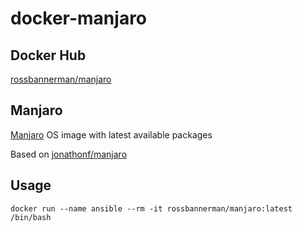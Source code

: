 # docker-manjaro

## Docker Hub
[rossbannerman/manjaro](https://hub.docker.com/r/rossbannerman/manjaro/)

## Manjaro
[Manjaro](https://manjaro.org/) OS image with latest available packages

Based on [jonathonf/manjaro](https://hub.docker.com/r/jonathonf/manjaro/)

## Usage
`docker run --name ansible --rm -it rossbannerman/manjaro:latest /bin/bash`
